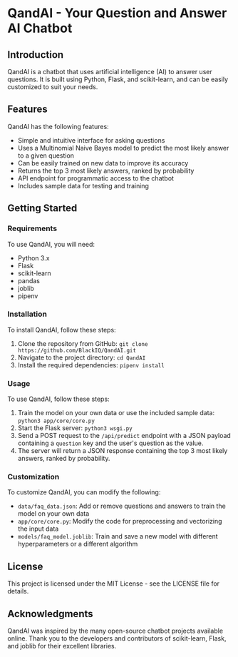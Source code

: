 # QandAI - Your Question and Answer AI Chatbot

## Introduction

QandAI is a chatbot that uses artificial intelligence (AI) to answer user questions. It is built using Python, Flask, and scikit-learn, and can be easily customized to suit your needs.

## Features

QandAI has the following features:

- Simple and intuitive interface for asking questions
- Uses a Multinomial Naive Bayes model to predict the most likely answer to a given question
- Can be easily trained on new data to improve its accuracy
- Returns the top 3 most likely answers, ranked by probability
- API endpoint for programmatic access to the chatbot
- Includes sample data for testing and training

## Getting Started

### Requirements

To use QandAI, you will need:

- Python 3.x
- Flask
- scikit-learn
- pandas
- joblib
- pipenv

### Installation

To install QandAI, follow these steps:

1. Clone the repository from GitHub: `git clone https://github.com/BlackIQ/QandAI.git`
2. Navigate to the project directory: `cd QandAI`
3. Install the required dependencies: `pipenv install`

### Usage

To use QandAI, follow these steps:

1. Train the model on your own data or use the included sample data: `python3 app/core/core.py`
2. Start the Flask server: `python3 wsgi.py`
3. Send a POST request to the `/api/predict` endpoint with a JSON payload containing a `question` key and the user's question as the value.
4. The server will return a JSON response containing the top 3 most likely answers, ranked by probability.

### Customization

To customize QandAI, you can modify the following:

- `data/faq_data.json`: Add or remove questions and answers to train the model on your own data
- `app/core/core.py`: Modify the code for preprocessing and vectorizing the input data
- `models/faq_model.joblib`: Train and save a new model with different hyperparameters or a different algorithm

## License

This project is licensed under the MIT License - see the LICENSE file for details.

## Acknowledgments

QandAI was inspired by the many open-source chatbot projects available online. Thank you to the developers and contributors of scikit-learn, Flask, and joblib for their excellent libraries.

